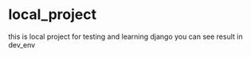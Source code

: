 # local_project
this is local project
for testing and learning django
you can see result in dev_env
